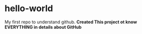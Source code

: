 # hello-world
My first repo to understand github. 
**Created This project ot know EVERYTHING in details about GitHub**
